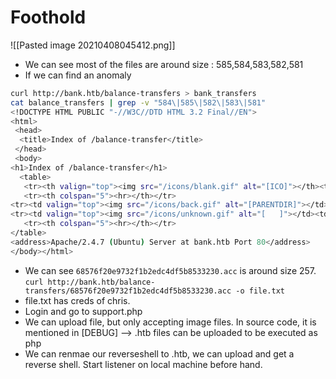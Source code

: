 # Foothold

![[Pasted image 20210408045412.png]]
- We can see most of the files are around size : 585,584,583,582,581
- If we can find an anomaly
```bash
curl http://bank.htb/balance-transfers > bank_transfers
cat balance_transfers | grep -v "584\|585\|582\|583\|581"    
<!DOCTYPE HTML PUBLIC "-//W3C//DTD HTML 3.2 Final//EN">
<html>
 <head>
  <title>Index of /balance-transfer</title>
 </head>
 <body>
<h1>Index of /balance-transfer</h1>
  <table>
   <tr><th valign="top"><img src="/icons/blank.gif" alt="[ICO]"></th><th><a href="?C=N;O=D">Name</a></th><th><a href="?C=M;O=A">Last modified</a></th><th><a href="?C=S;O=A">Size</a></th><th><a href="?C=D;O=A">Description</a></th></tr>
   <tr><th colspan="5"><hr></th></tr>
<tr><td valign="top"><img src="/icons/back.gif" alt="[PARENTDIR]"></td><td><a href="/">Parent Directory</a></td><td>&nbsp;</td><td align="right">  - </td><td>&nbsp;</td></tr>
<tr><td valign="top"><img src="/icons/unknown.gif" alt="[   ]"></td><td><a href="68576f20e9732f1b2edc4df5b8533230.acc">68576f20e9732f1b2edc4df5b8533230.acc</a></td><td align="right">2017-06-15 09:50  </td><td align="right">257 </td><td>&nbsp;</td></tr>
   <tr><th colspan="5"><hr></th></tr>
</table>
<address>Apache/2.4.7 (Ubuntu) Server at bank.htb Port 80</address>
</body></html>
```

- We can see `68576f20e9732f1b2edc4df5b8533230.acc` is around size 257.
`curl http://bank.htb/balance-transfers/68576f20e9732f1b2edc4df5b8533230.acc -o file.txt`
- file.txt has creds of chris.
- Login and go to support.php
- We can upload file, but only accepting image files. In source code, it is mentioned in \[DEBUG\] --> .htb files can be uploaded to be executed as php
- We can renmae our reverseshell to .htb, we can upload and get a reverse shell. Start listener on local machine before hand.
